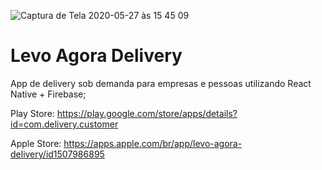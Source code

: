 ![Captura de Tela 2020-05-27 às 15 45 09](https://user-images.githubusercontent.com/44346970/83059973-1f77ad80-a031-11ea-8374-6bee15e2c357.png)
# Levo Agora Delivery
App de delivery sob demanda para empresas e pessoas utilizando React Native + Firebase;

Play Store: https://play.google.com/store/apps/details?id=com.delivery.customer

Apple Store: https://apps.apple.com/br/app/levo-agora-delivery/id1507986895
